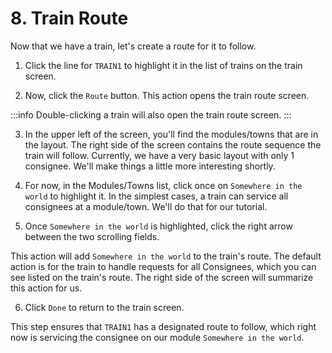 # 8. Train Route

Now that we have a train, let's create a route for it to follow.

1. Click the line for `TRAIN1` to highlight it in the list of trains on the train screen.

2. Now, click the `Route` button. This action opens the train route screen.

:::info
Double-clicking a train will also open the train route screen.
:::

3. In the upper left of the screen, you'll find the modules/towns that are in the layout. The right side of the screen contains the route sequence the train will follow. Currently, we have a very basic layout with only 1 consignee. We'll make things a little more interesting shortly.

4. For now, in the Modules/Towns list, click once on `Somewhere in the world` to highlight it. In the simplest cases, a train can service all consignees at a module/town. We'll do that for our tutorial.

5. Once `Somewhere in the world` is highlighted, click the right arrow between the two scrolling fields.

This action will add `Somewhere in the world` to the train's route. The default action is for the train to handle requests for all Consignees, which you can see listed on the train's route. The right side of the screen will summarize this action for us.

6. Click `Done` to return to the train screen.

This step ensures that `TRAIN1` has a designated route to follow, which right now is servicing the consignee on our module `Somewhere in the world`.
